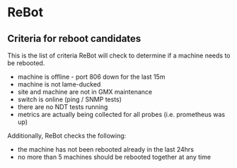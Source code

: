 ReBot
======

Criteria for reboot candidates
---

This is the list of criteria ReBot will check to determine if a machine needs
to be rebooted. 

- machine is offline - port 806 down for the last 15m
- machine is not lame-ducked
- site and machine are not in GMX maintenance
- switch is online (ping / SNMP tests)
- there are no NDT tests running
- metrics are actually being collected for all probes (i.e. prometheus was up)

Additionally, ReBot checks the following:
- the machine has not been rebooted already in the last 24hrs
- no more than 5 machines should be rebooted together at any time